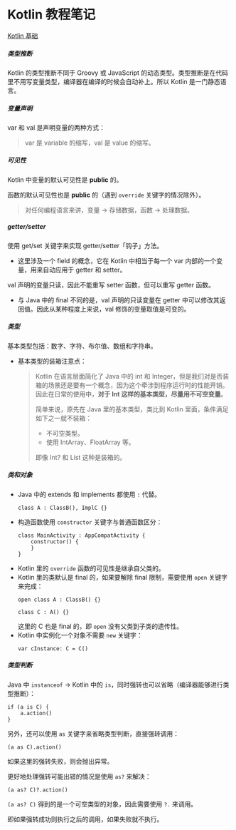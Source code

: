 # Kotlin 教程笔记

[Kotlin 基础](https://kaixue.io/tag/kotlin-ji-chu/)

##### 类型推断
Kotlin 的类型推断不同于 Groovy 或 JavaScript 的动态类型。类型推断是在代码里不用写变量类型，编译器在编译的时候会自动补上。所以 Kotlin 是一门静态语言。

##### 变量声明
var 和 val 是声明变量的两种方式：
> var 是 variable 的缩写，val 是 value 的缩写。

##### 可见性
Kotlin 中变量的默认可见性是 **public** 的。

函数的默认可见性也是 **public** 的（遇到 `override` 关键字的情况除外）。

> 对任何编程语言来讲，变量 -> 存储数据，函数 -> 处理数据。

##### getter/setter
使用 get/set 关键字来实现 getter/setter「钩子」方法。

* 这里涉及一个 field 的概念，它在 Kotlin 中相当于每一个 var 内部的一个变量，用来自动应用于 getter 和 setter。

val 声明的变量只读，因此不能重写 setter 函数，但可以重写 getter 函数。
* 与 Java 中的 final 不同的是，val 声明的只读变量在 getter 中可以修改其返回值。因此从某种程度上来说，val 修饰的变量取值是可变的。

##### 类型
基本类型包括：数字、字符、布尔值、数组和字符串。

* 基本类型的装箱注意点：
    > Kotlin 在语言层面简化了 Java 中的 int 和 Integer，但是我们对是否装箱的场景还是要有一个概念，因为这个牵涉到程序运行时的性能开销。
    > 因此在日常的使用中，**对于 Int 这样的基本类型，尽量用不可空变量**。
    >
    > 简单来说，原先在 Java 里的基本类型，类比到 Kotlin 里面，条件满足如下之一就不装箱：
    > * 不可空类型。
    > * 使用 IntArray、FloatArray 等。
    > 
    > 即像 Int? 和 List<Int> 这种是装箱的。
    
##### 类和对象
* Java 中的 extends 和 implements 都使用 `:` 代替。 
    ```
    class A : ClassB(), ImplC {}
    ```
* 构造函数使用 `constructor` 关键字与普通函数区分：
    ```
    class MainActivity : AppCompatActivity {
        constructor() {
        }
    }
    ```
* Kotlin 里的 `override` 函数的可见性是继承自父类的。
* Kotlin 里的类默认是 final 的，如果要解除 final 限制，需要使用 `open` 关键字来完成：
    ```
    open class A : ClassB() {}
    
    class C : A() {}
    ```
    这里的 C 也是 final 的，即 `open` 没有父类到子类的遗传性。
* Kotlin 中实例化一个对象不需要 `new` 关键字：
    ```
    var cInstance: C = C()
    ```
##### 类型判断
Java 中 `instanceof` -> Kotlin 中的 `is`，同时强转也可以省略（编译器能够进行类型推断）：
```
if (a is C) {
    a.action()
}
```
另外，还可以使用 `as` 关键字来省略类型判断，直接强转调用：
```
(a as C).action()
```
如果这里的强转失败，则会抛出异常。

更好地处理强转可能出错的情况是使用 `as?` 来解决：
```
(a as? C)?.action()
```
`(a as? C)` 得到的是一个可空类型的对象，因此需要使用 `?.` 来调用。

即如果强转成功则执行之后的调用，如果失败就不执行。

